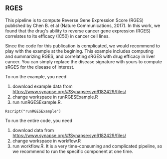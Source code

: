 
## RGES

This pipeline is to compute Reverse Gene Expression Score (RGES) published by Chen B. et al (Nature Communications, 2017). In this work, we found that the drug's ability to reverse cancer gene expression (RGES) correlates to its efficacy (IC50) in cancer cell lines.

Since the code for this publication is  complicated,  we would recommend to play with the example at the begining. This example includes computing and summarizing RGES, and correlating sRGES with drug efficacy in liver cancer. You can simply replace the disease signature with yours to compute sRGES for the disease of interest.

To run the example, you need 
1) download example data from <https://www.synapse.org/#!Synapse:syn6182429/files/>
2) change workspace in runRGESExample.R
3) run runRGESExample.R. 
```{r cars}
Rscript("runRGESExample")
```

To run the entire code, you need 
1) download data from <https://www.synapse.org/#!Synapse:syn6182429/files/>
2) change workspace in workflow.R
3) run workflow.R. It is a very time-consuming and complicated pipeline, so we recommend to run the specific component at one time.




